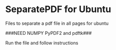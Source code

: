 # SeparatePDF for Ubuntu

Files to separate a pdf file in all pages for ubuntu

###NEED NUMPY PyPDF2 and pdftk###

Run the file and follow instructions
